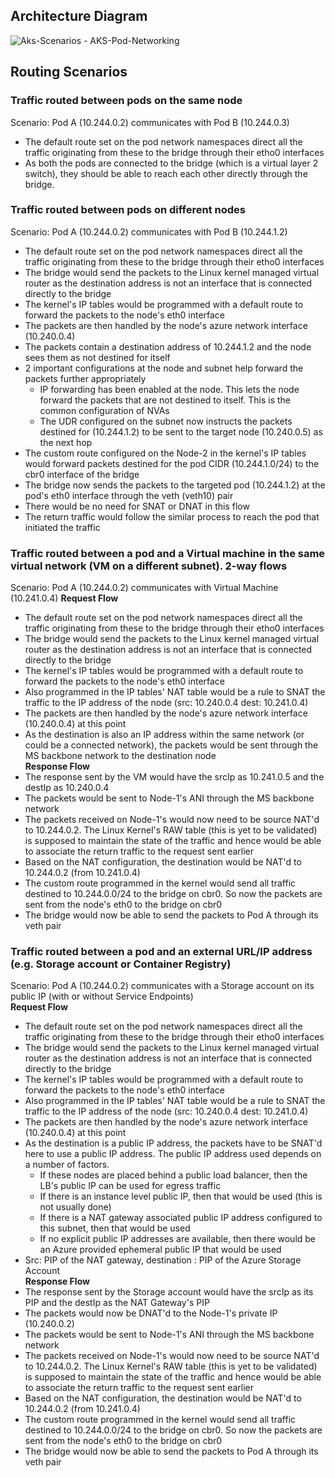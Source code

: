 ## Architecture Diagram
![Aks-Scenarios - AKS-Pod-Networking](https://user-images.githubusercontent.com/13979783/211485791-8c9160a4-873b-48cd-b030-29cb619b7bc1.png)


## Routing Scenarios
### Traffic routed between pods on the same node
Scenario: Pod A (10.244.0.2) communicates with Pod B (10.244.0.3)  
- The default route set on the pod network namespaces direct all the traffic originating from these to the bridge through their etho0 interfaces
- As both the pods are connected to the bridge (which is a virtual layer 2 switch), they should be able to reach each other directly through the bridge. 

### Traffic routed between pods on different nodes
Scenario: Pod A (10.244.0.2) communicates with Pod B (10.244.1.2)  
- The default route set on the pod network namespaces direct all the traffic originating from these to the bridge through their etho0 interfaces
- The bridge would send the packets to the Linux kernel managed virtual router as the destination address is not an interface that is connected directly to the bridge
- The kernel's IP tables would be programmed with a default route to forward the packets to the node's eth0 interface
- The packets are then handled by the node's azure network interface (10.240.0.4)
- The packets contain a destination address of 10.244.1.2 and the node sees them as not destined for itself
- 2 important configurations at the node and subnet help forward the packets further appropriately
  - IP forwarding has been enabled at the node. This lets the node forward the packets that are not destined to itself. This is the common configuration of NVAs
  - The UDR configured on the subnet now instructs the packets destined for (10.244.1.2) to be sent to the target node (10.240.0.5) as the next hop
- The custom route configured on the Node-2 in the kernel's IP tables would forward packets destined for the pod CIDR (10.244.1.0/24) to the cbr0 interface of the bridge
- The bridge now sends the packets to the targeted pod (10.244.1.2) at the pod's eth0 interface through the veth (veth10) pair
- There would be no need for SNAT or DNAT in this flow
- The return traffic would follow the similar process to reach the pod that initiated the traffic

### Traffic routed between a pod and a Virtual machine in the same virtual network (VM on a different subnet). 2-way flows
Scenario: Pod A (10.244.0.2) communicates with Virtual Machine (10.241.0.4)
**Request Flow**  
- The default route set on the pod network namespaces direct all the traffic originating from these to the bridge through their etho0 interfaces
- The bridge would send the packets to the Linux kernel managed virtual router as the destination address is not an interface that is connected directly to the bridge
- The kernel's IP tables would be programmed with a default route to forward the packets to the node's eth0 interface
- Also programmed in the IP tables' NAT table would be a rule to SNAT the traffic to the IP address of the node (src: 10.240.0.4 dest: 10.241.0.4)
- The packets are then handled by the node's azure network interface (10.240.0.4) at this point
- As the destination is also an IP address within the same network (or could be a connected network), the packets would be sent through the MS backbone network to the destination node  
**Response Flow**  
- The response sent by the VM would have the srcIp as 10.241.0.5 and the destIp as 10.240.0.4
- The packets would be sent to Node-1's ANI through the MS backbone network
- The packets received on Node-1's would now need to be source NAT'd to 10.244.0.2. The Linux Kernel's RAW table (this is yet to be validated) is supposed to maintain the state of the traffic and hence would be able to associate the return traffic to the request sent earlier
- Based on the NAT configuration, the destination would be NAT'd to 10.244.0.2 (from 10.241.0.4)
- The custom route programmed in the kernel would send all traffic destined to 10.244.0.0/24 to the bridge on cbr0. So now the packets are sent from the node's eth0 to the bridge on cbr0
-  The bridge would now be able to send the packets to Pod A through its veth pair

### Traffic routed between a pod and an external URL/IP address (e.g. Storage account or Container Registry)
Scenario: Pod A (10.244.0.2) communicates with a Storage account on its public IP (with or without Service Endpoints)  
**Request Flow**  
- The default route set on the pod network namespaces direct all the traffic originating from these to the bridge through their etho0 interfaces
- The bridge would send the packets to the Linux kernel managed virtual router as the destination address is not an interface that is connected directly to the bridge
- The kernel's IP tables would be programmed with a default route to forward the packets to the node's eth0 interface
- Also programmed in the IP tables' NAT table would be a rule to SNAT the traffic to the IP address of the node (src: 10.240.0.4 dest: 10.241.0.4)
- The packets are then handled by the node's azure network interface (10.240.0.4) at this point
- As the destination is a public IP address, the packets have to be SNAT'd here to use a public IP address. The public IP address used depends on a number of factors. 
  - If these nodes are placed behind a public load balancer, then the LB's public IP can be used for egress traffic
  - If there is an instance level public IP, then that would be used (this is not usually done)
  - If there is a NAT gateway associated public IP address configured to this subnet, then that would be used
  - If no explicit public IP addresses are available, then there would be an Azure provided ephemeral public IP that would be used
- Src: PIP of the NAT gateway, destination : PIP of the Azure Storage Account  
**Response Flow**  
- The response sent by the Storage account would have the srcIp as its PIP and the destIp as the NAT Gateway's PIP
- The packets would now be DNAT'd to the Node-1's private IP (10.240.0.2)
- The packets would be sent to Node-1's ANI through the MS backbone network
- The packets received on Node-1's would now need to be source NAT'd to 10.244.0.2. The Linux Kernel's RAW table (this is yet to be validated) is supposed to maintain the state of the traffic and hence would be able to associate the return traffic to the request sent earlier
- Based on the NAT configuration, the destination would be NAT'd to 10.244.0.2 (from 10.241.0.4)
- The custom route programmed in the kernel would send all traffic destined to 10.244.0.0/24 to the bridge on cbr0. So now the packets are sent from the node's eth0 to the bridge on cbr0
-  The bridge would now be able to send the packets to Pod A through its veth pair

